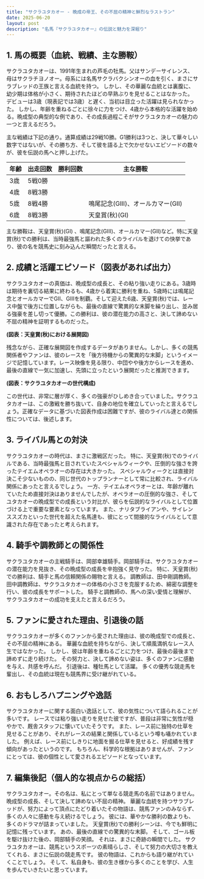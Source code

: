 ```yaml
---
title: "サクラユタカオー - 晩成の帝王、その不屈の精神と鮮烈なラストラン"
date: 2025-06-20
layout: post
description: "名馬『サクラユタカオー』の伝説と魅力を深堀り"
---
```


## 1. 馬の概要（血統、戦績、主な勝鞍）

サクラユタカオーは、1991年生まれの芦毛の牡馬。父はサンデーサイレンス、母はサクラチヨノオー。母系には名馬サクラバクシンオーの血を引く、まさにサラブレッドの王族と言える血統を持つ。  しかし、その華麗な血統とは裏腹に、幼少期は体格が小さく、期待されたほどの早熟ぶりを見せることはなかった。  デビューは3歳（現表記では3歳）と遅く、当初は目立った活躍は見られなかった。  しかし、年齢を重ねるごとに徐々に力をつけ、4歳から本格的な活躍を始める。晩成型の典型的な例であり、その成長過程こそがサクラユタカオーの魅力の一つと言えるだろう。

主な戦績は下記の通り。通算成績は29戦10勝。G1勝利は3つと、決して華々しい数字ではないが、その勝ち方、そして彼を語る上で欠かせないエピソードの数々が、彼を伝説の馬へと押し上げた。

| 年齢 | 出走回数 | 勝利回数 | 主な勝鞍 |
|---|---|---|---|
| 3歳 | 5戦0勝 |  |  |
| 4歳 | 8戦3勝 |  |  |
| 5歳 | 8戦4勝 |  | 鳴尾記念(GIII)、オールカマー(GII) |
| 6歳 | 8戦3勝 |  |  天皇賞(秋)(GI) |


主な勝鞍は、天皇賞(秋)(GI) 、鳴尾記念(GIII)、オールカマー(GII)など。特に天皇賞(秋)での勝利は、当時最強馬と謳われた多くのライバルを退けての快挙であり、彼の名を競馬史に刻み込んだ瞬間だったと言える。


## 2. 成績と活躍エピソード（図表があれば出力）

サクラユタカオーの真価は、晩成型の成長と、その粘り強い走りにある。3歳時は期待を裏切る結果に終わるも、4歳から着実に勝利を重ね、5歳時には鳴尾記念とオールカマーでGII、GIIIを制覇。そして迎えた6歳、天皇賞(秋)では、レース中盤で後方に位置しながらも、最後の直線で驚異的な末脚を繰り出し、並み居る強豪を差し切って優勝。この勝利は、彼の潜在能力の高さと、決して諦めない不屈の精神を証明するものだった。

**(図表：天皇賞(秋)における展開図)**

残念ながら、正確な展開図を作成するデータがありません。しかし、多くの競馬関係者やファンは、彼のレースを「後方待機からの驚異的な末脚」というイメージで記憶しています。レース映像を見る限り、中団やや後方からレースを進め、最後の直線で一気に加速し、先頭に立ったという展開だったと推測できます。


**(図表：サクラユタカオーの世代構成)**

この世代は、非常に層が厚く、多くの強豪がひしめき合っていました。サクラユタカオーは、この激戦を勝ち抜いて、自身の地位を確立していったと言えるでしょう。正確なデータに基づいた図表作成は困難ですが、彼のライバル達との関係性については、後述します。



## 3. ライバル馬との対決

サクラユタカオーの時代は、まさに激戦区だった。  特に、天皇賞(秋)でのライバルである、当時最強馬と目されていたスペシャルウィークや、圧倒的な強さを誇ったテイエムオペラオーの存在は大きかった。  スペシャルウィークとは直接対決こそ少ないものの、同じ世代のトップランナーとして常に比較され、ライバル関係にあったと言えるでしょう。  一方、テイエムオペラオーとは、年齢が離れていたため直接対決はありませんでしたが、オペラオーの圧倒的な強さ、そしてユタカオーの晩成型での成長という対比が、彼らを伝説的なライバルとして位置づける上で重要な要素となっています。  また、ナリタブライアンや、サイレンススズカといった世代を超えた名馬達も、彼にとって間接的なライバルとして意識された存在であったと考えられます。


## 4. 騎手や調教師との関係性

サクラユタカオーの主戦騎手は、岡部幸雄騎手。岡部騎手は、サクラユタカオーの潜在能力を見抜き、その晩成型の成長を辛抱強く見守った。  特に、天皇賞(秋)での勝利は、騎手と馬の信頼関係の賜物と言える。  調教師は、田中剛調教師。田中調教師は、サクラユタカオーの体格の小ささを克服するため、綿密な調整を行い、彼の成長をサポートした。  騎手と調教師の、馬への深い愛情と理解が、サクラユタカオーの成功を支えたと言えるだろう。


## 5. ファンに愛された理由、引退後の話

サクラユタカオーが多くのファンから愛された理由は、彼の晩成型での成長と、その不屈の精神にある。  華麗な血統を持ちながら、決して順風満帆なレース人生ではなかった。  しかし、彼は年齢を重ねるごとに力をつけ、最後の最後まで諦めずに走り続けた。  その努力と、決して諦めない姿は、多くのファンに感動を与え、共感を呼んだ。  引退後は、種牡馬として活躍。  多くの優秀な競走馬を輩出し、その血統は現在も競馬界に受け継がれている。


## 6. おもしろハプニングや逸話

サクラユタカオーに関する面白い逸話として、彼の気性について語られることが多いです。  レースでは粘り強い走りを見せた彼ですが、普段は非常に気性が穏やかで、厩舎スタッフに懐いていたそうです。  また、レース前に独特の仕草を見せることがあり、それがレースの結果と関係しているという噂も囁かれていました。  例えば、レース前にしきりに地面を掘る仕草を見せると、好成績を残す傾向があったというのです。  もちろん、科学的な根拠はありませんが、ファンにとっては、彼の個性として愛されるエピソードとなっています。


## 7. 編集後記（個人的な視点からの総括）

サクラユタカオー。その名は、私にとって単なる競走馬の名前ではありません。  晩成型の成長、そして決して諦めない不屈の精神。  華麗な血統を持つサラブレッドが、努力によって頂点にたどり着いたその物語は、競馬ファンのみならず、多くの人々に感動を与え続けるでしょう。  彼には、華やかな勝利の数よりも、多くのドラマが詰まっていました。  天皇賞(秋)での勝利シーンは、今でも鮮明に記憶に残っています。  あの、最後の直線での驚異的な末脚。  そして、ゴール板を駆け抜けた後の、岡部騎手の笑顔。  それは、まさに奇跡の瞬間でした。  サクラユタカオーは、競馬というスポーツの素晴らしさ、そして努力の大切さを教えてくれる、まさに伝説の競走馬です。  彼の物語は、これからも語り継がれていくことでしょう。  そして、私自身も、彼の生き様から多くのことを学び、人生を歩んでいきたいと思っています。
